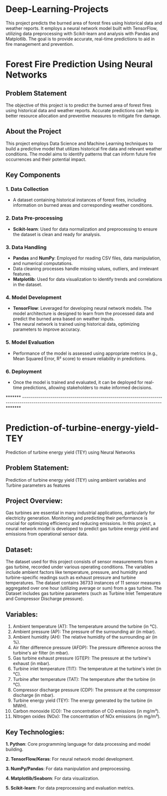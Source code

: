 # Deep-Learning-Projects
This project predicts the burned area of forest fires using historical data and weather reports. It employs a neural network model built with TensorFlow, utilizing data preprocessing with Scikit-learn and analysis with Pandas and Matplotlib. The goal is to provide accurate, real-time predictions to aid in fire management and prevention.

# Forest Fire Prediction Using Neural Networks

## Problem Statement
The objective of this project is to predict the burned area of forest fires using historical data and weather reports. Accurate predictions can help in better resource allocation and preventive measures to mitigate fire damage.

## About the Project
This project employs Data Science and Machine Learning techniques to build a predictive model that utilizes historical fire data and relevant weather conditions. The model aims to identify patterns that can inform future fire occurrences and their potential impact.

## Key Components

### 1. Data Collection
- A dataset containing historical instances of forest fires, including information on burned areas and corresponding weather conditions.

### 2. Data Pre-processing
- **Scikit-learn**: Used for data normalization and preprocessing to ensure the dataset is clean and ready for analysis.

### 3. Data Handling
- **Pandas** and **NumPy**: Employed for reading CSV files, data manipulation, and numerical computations.
- Data cleaning processes handle missing values, outliers, and irrelevant features.
- **Matplotlib**: Used for data visualization to identify trends and correlations in the dataset.

### 4. Model Development
- **TensorFlow**: Leveraged for developing neural network models. The model architecture is designed to learn from the processed data and predict the burned area based on weather inputs.
- The neural network is trained using historical data, optimizing parameters to improve accuracy.

### 5. Model Evaluation
- Performance of the model is assessed using appropriate metrics (e.g., Mean Squared Error, R² score) to ensure reliability in predictions.

### 6. Deployment
- Once the model is trained and evaluated, it can be deployed for real-time predictions, allowing stakeholders to make informed decisions.

******* ---------------------------------------------------------------------------------------------------------------------------------------------------- *******
# Prediction-of-turbine-energy-yield-TEY
Prediction of turbine energy yield (TEY) using Neural Networks

## Problem Statement:
Prediction of turbine energy yield (TEY) using ambient variables and Turbine parameters as features

## Project Overview:
Gas turbines are essential in many industrial applications, particularly for electricity generation. Monitoring and predicting their performance is crucial for optimizing efficiency and reducing emissions. In this project, a neural network model is developed to predict gas turbine energy yield and emissions from operational sensor data.

## Dataset:
The dataset used for this project consists of sensor measurements from a gas turbine, recorded under various operating conditions. The variables include ambient factors like temperature, pressure, and humidity and turbine-specific readings such as exhaust pressure and turbine temperatures. The dataset contains 36733 instances of 11 sensor measures aggregated over one hour (utilizing average or sum) from a gas turbine. The Dataset includes gas turbine parameters (such as Turbine Inlet Temperature and Compressor Discharge pressure).

## Variables:
1. Ambient temperature (AT): The temperature around the turbine (in °C).
2. Ambient pressure (AP): The pressure of the surrounding air (in mbar).
3. Ambient humidity (AH): The relative humidity of the surrounding air (in %).
4. Air filter difference pressure (AFDP): The pressure difference across the turbine's air filter (in mbar).
5. Gas turbine exhaust pressure (GTEP): The pressure at the turbine's exhaust (in mbar).
6. Turbine inlet temperature (TIT): The temperature at the turbine's inlet (in °C).
7. Turbine after temperature (TAT): The temperature after the turbine (in °C).
8. Compressor discharge pressure (CDP): The pressure at the compressor discharge (in mbar).
9. Turbine energy yield (TEY): The energy generated by the turbine (in MWH).
10. Carbon monoxide (CO): The concentration of CO emissions (in mg/m³).
11. Nitrogen oxides (NOx): The concentration of NOx emissions (in mg/m³).


## Key Technologies:
**1. Python**: Core programming language for data processing and model building.

**2. TensorFlow/Keras**: For neural network model development.

**3. NumPy/Pandas**: For data manipulation and preprocessing.

**4. Matplotlib/Seaborn**: For data visualization.

**5. Scikit-learn**: For data preprocessing and evaluation metrics.

